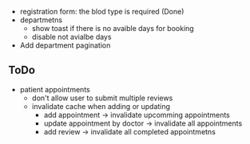 - registration form: the blod type is required (Done)
- departmetns
    - show toast if there is no avaible days for booking
    - disable not avialbe days
- Add department pagination



## ToDo
- patient appointments
    - don't allow user to submit multiple reviews
    - invalidate cache when adding or updating
        - add appointment -> invalidate upcomming appointments
        - update appointment by doctor -> invalidate all appointments
        - add review -> invalidate all completed appointmetns
